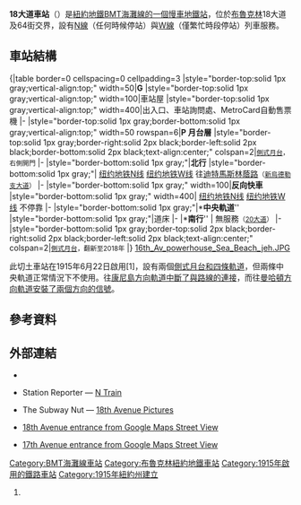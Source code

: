 **18大道車站**（）是[紐約地鐵](https://zh.wikipedia.org/wiki/紐約地鐵 "wikilink")[BMT海灘線的一個慢車](https://zh.wikipedia.org/wiki/BMT海灘線 "wikilink")[地鐵站](https://zh.wikipedia.org/wiki/地鐵站 "wikilink")，位於[布魯克林](https://zh.wikipedia.org/wiki/布魯克林 "wikilink")18大道及64街交界，設有[N線](../Page/紐約地鐵N線.md "wikilink")（任何時候停站）與[W線](../Page/紐約地鐵W線.md "wikilink")（僅繁忙時段停站）列車服務。

## 車站結構

{|table border=0 cellspacing=0 cellpadding=3 |style="border-top:solid
1px gray;vertical-align:top;" width=50|**G** |style="border-top:solid
1px gray;vertical-align:top;" width=100|車站屋 |style="border-top:solid 1px
gray;vertical-align:top;" width=400|出入口、車站詢問處、MetroCard自動售票機 |-
|style="border-top:solid 1px gray;border-bottom:solid 1px
gray;vertical-align:top;" width=50 rowspan=6|**P
月台層** |style="border-top:solid 1px gray;border-right:solid 2px
black;border-left:solid 2px black;border-bottom:solid 2px
black;text-align:center;"
colspan=2|<small>[側式月台](../Page/側式月台.md "wikilink")，右側開門</small>
|- |style="border-bottom:solid 1px gray;"|**北行**
|style="border-bottom:solid 1px gray;"|
[纽约地铁N线](https://zh.wikipedia.org/wiki/File:NYCS-bull-trans-N.svg "fig:纽约地铁N线")
[纽约地铁W线](https://zh.wikipedia.org/wiki/File:NYCS-bull-trans-W.svg "fig:纽约地铁W线")
往[迪特馬斯林蔭路](https://zh.wikipedia.org/wiki/阿斯托利亞-迪特馬斯林蔭路車站_\(BMT阿斯托利亞線\) "wikilink")<small>（[新烏德勒支大道](https://zh.wikipedia.org/wiki/新烏德勒支大道車站_\(BMT海灘線\) "wikilink")）</small>
|- |style="border-bottom:solid 1px gray;" width=100|**反向快車**
|style="border-bottom:solid 1px gray;" width=400|
[纽约地铁N线](https://zh.wikipedia.org/wiki/File:NYCS-bull-trans-N.svg "fig:纽约地铁N线")
[纽约地铁W线](https://zh.wikipedia.org/wiki/File:NYCS-bull-trans-W.svg "fig:纽约地铁W线")
不停靠 |- |style="border-bottom:solid 1px gray;"|***中央軌道**''
|style="border-bottom:solid 1px gray;"|道床 |- |***南行**'' |
無服務<small>（[20大道](https://zh.wikipedia.org/wiki/20大道車站_\(BMT海灘線\) "wikilink")）</small>
|- |style="border-bottom:solid 1px gray;border-top:solid 2px
black;border-right:solid 2px black;border-left:solid 2px
black;text-align:center;"
colspan=2|<small>[側式月台](../Page/側式月台.md "wikilink")，翻新至2018年</small>
|}
[16th_Av_powerhouse_Sea_Beach_jeh.JPG](https://zh.wikipedia.org/wiki/File:16th_Av_powerhouse_Sea_Beach_jeh.JPG "fig:16th_Av_powerhouse_Sea_Beach_jeh.JPG")

此切土車站在1915年6月22日啟用\[1\]，設有兩個[側式月台和四條軌道](../Page/側式月台.md "wikilink")，但兩條中央軌道正常情況下不使用。往[康尼島方向軌道中斷了與路線的連接](https://zh.wikipedia.org/wiki/康尼島-斯提威爾大道車站_\(BMT海灘線\) "wikilink")，而往[曼哈頓方向軌道安裝了兩個方向的信號](../Page/曼哈頓.md "wikilink")。

## 參考資料

## 外部連結

  -
  - Station Reporter — [N
    Train](https://web.archive.org/web/20120204051427/http://www.stationreporter.net/ntrain.htm)

  - The Subway Nut — [18th Avenue
    Pictures](http://www.subwaynut.com/bmt/18n/index.php)

  - [18th Avenue entrance from Google Maps Street
    View](https://www.google.com/maps/@40.6199772,-73.989372,3a,75y,336.33h,83.14t/data=!3m6!1e1!3m4!1sBSO6O9Q6APqeD3UdM6rDJQ!2e0!7i13312!8i6656)

  - [17th Avenue entrance from Google Maps Street
    View](https://www.google.com/maps/@40.6214482,-73.9915367,3a,75y,146.87h,84.82t/data=!3m6!1e1!3m4!1sc2dxi6Xw-e83b7G8JirARw!2e0!7i13312!8i6656)

[Category:BMT海灘線車站](https://zh.wikipedia.org/wiki/Category:BMT海灘線車站 "wikilink")
[Category:布魯克林紐約地鐵車站](https://zh.wikipedia.org/wiki/Category:布魯克林紐約地鐵車站 "wikilink")
[Category:1915年啟用的鐵路車站](https://zh.wikipedia.org/wiki/Category:1915年啟用的鐵路車站 "wikilink")
[Category:1915年紐約州建立](https://zh.wikipedia.org/wiki/Category:1915年紐約州建立 "wikilink")

1.